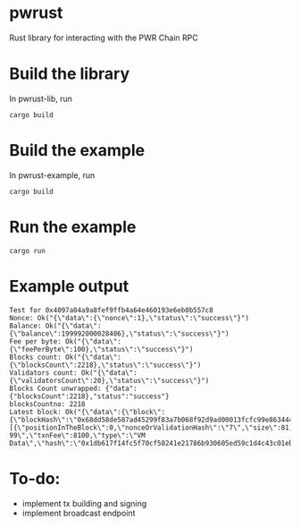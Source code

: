 # pwrust
Rust library for interacting with the PWR Chain RPC

# Build the library

In pwrust-lib, run

```
cargo build
```

# Build the example

In pwrust-example, run

```
cargo build
```

# Run the example

```
cargo run
```

# Example output

```
Test for 0x4097a04a9a8fef9ffb4a64e460193e6eb0b557c8
Nonce: Ok("{\"data\":{\"nonce\":1},\"status\":\"success\"}")
Balance: Ok("{\"data\":{\"balance\":199992000028406},\"status\":\"success\"}")
Fee per byte: Ok("{\"data\":{\"feePerByte\":100},\"status\":\"success\"}")
Blocks count: Ok("{\"data\":{\"blocksCount\":2218},\"status\":\"success\"}")
Validators count: Ok("{\"data\":{\"validatorsCount\":20},\"status\":\"success\"}")
Blocks Count unwrapped: {"data":{"blocksCount":2218},"status":"success"}
blocksCountno: 2218
Latest block: Ok("{\"data\":{\"block\":{\"blockHash\":\"0x68dd58de587ad45299f83a7b068f92d9ad00013fcfc99e8634447f025e34659d\",\"success\":true,\"blockNumber\":2217,\"blockReward\":8100,\"transactionCount\":1,\"transactions\":[{\"positionInTheBlock\":0,\"nonceOrValidationHash\":\"7\",\"size\":81,\"data\":\"686579\",\"vmId\":99,\"fee\":8100,\"from\":\"0x586f776b04f52651aa185eee3f77cf6160d61b78\",\"to\":\"VM: 99\",\"txnFee\":8100,\"type\":\"VM Data\",\"hash\":\"0x1db617f14fc5f70cf50241e21786b930605ed59c1d4c43c01eb52ccea5df0bcf\"}],\"blockSubmitter\":\"0x3e1fa3b7f1dcf20890604c50a01b79ef79a33a5f\",\"blockSize\":200,\"timestamp\":1699045566}},\"status\":\"success\"}")
```

# To-do:

- implement tx building and signing
- implement broadcast endpoint